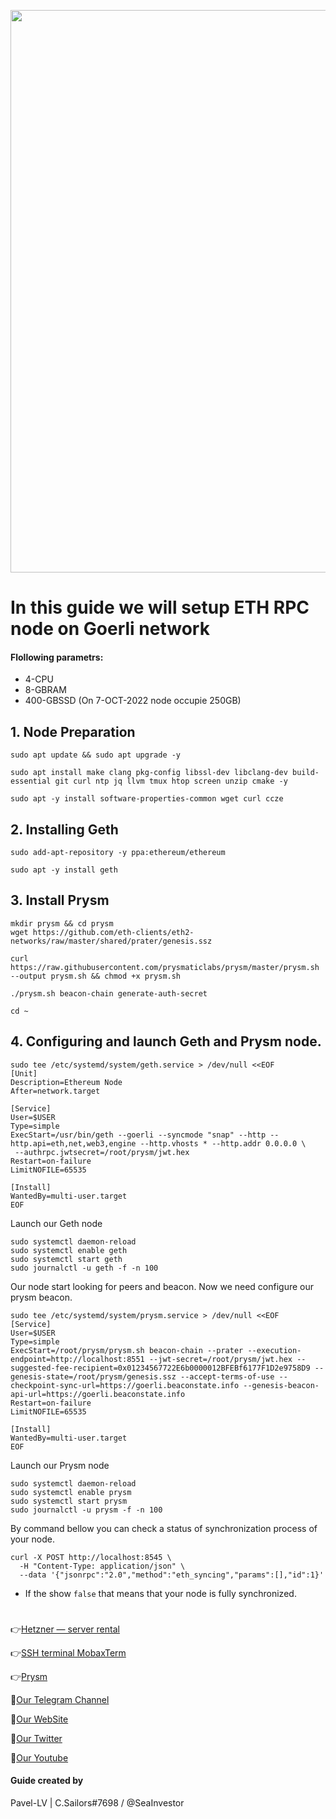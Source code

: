 <p align="center">
 <img src="https://i.postimg.cc/L8DRwBr1/Ethereum-1.jpg"width="900"/></a>
</p>

# In this guide we will setup ETH RPC node on Goerli network

#### Flollowing parametrs:

- 4-CPU
- 8-GBRAM
- 400-GBSSD (On 7-OCT-2022 node occupie 250GB)

## 1. Node Preparation
```
sudo apt update && sudo apt upgrade -y
```
```
sudo apt install make clang pkg-config libssl-dev libclang-dev build-essential git curl ntp jq llvm tmux htop screen unzip cmake -y
```
```
sudo apt -y install software-properties-common wget curl ccze
```
## 2. Installing Geth
```
sudo add-apt-repository -y ppa:ethereum/ethereum
```
```
sudo apt -y install geth
```
## 3. Install Prysm
```
mkdir prysm && cd prysm
wget https://github.com/eth-clients/eth2-networks/raw/master/shared/prater/genesis.ssz
```
```
curl https://raw.githubusercontent.com/prysmaticlabs/prysm/master/prysm.sh --output prysm.sh && chmod +x prysm.sh
```
```
./prysm.sh beacon-chain generate-auth-secret
```
```
cd ~
```
## 4. Configuring and launch Geth and Prysm node.
```
sudo tee /etc/systemd/system/geth.service > /dev/null <<EOF
[Unit]
Description=Ethereum Node
After=network.target

[Service]
User=$USER
Type=simple
ExecStart=/usr/bin/geth --goerli --syncmode "snap" --http --http.api=eth,net,web3,engine --http.vhosts * --http.addr 0.0.0.0 \
 --authrpc.jwtsecret=/root/prysm/jwt.hex 
Restart=on-failure
LimitNOFILE=65535

[Install]
WantedBy=multi-user.target
EOF
```
Launch our Geth node
```
sudo systemctl daemon-reload
sudo systemctl enable geth
sudo systemctl start geth
sudo journalctl -u geth -f -n 100
```
Our node start looking for peers and beacon. Now we need configure our prysm beacon.
```
sudo tee /etc/systemd/system/prysm.service > /dev/null <<EOF
[Service]
User=$USER
Type=simple
ExecStart=/root/prysm/prysm.sh beacon-chain --prater --execution-endpoint=http://localhost:8551 --jwt-secret=/root/prysm/jwt.hex --suggested-fee-recipient=0x01234567722E6b0000012BFEBf6177F1D2e9758D9 --genesis-state=/root/prysm/genesis.ssz --accept-terms-of-use --checkpoint-sync-url=https://goerli.beaconstate.info --genesis-beacon-api-url=https://goerli.beaconstate.info
Restart=on-failure
LimitNOFILE=65535

[Install]
WantedBy=multi-user.target
EOF
```
Launch our Prysm node
```
sudo systemctl daemon-reload
sudo systemctl enable prysm
sudo systemctl start prysm
sudo journalctl -u prysm -f -n 100
```
By command bellow you can check a status of synchronization process of your node.
```
curl -X POST http://localhost:8545 \
  -H "Content-Type: application/json" \
  --data '{"jsonrpc":"2.0","method":"eth_syncing","params":[],"id":1}'
```
- If the show `false` that means that your node is fully synchronized.
#

👉[Hetzner — server rental](https://hetzner.cloud/?ref=NY9VHC3PPsL0)

👉[SSH terminal MobaxTerm](https://mobaxterm.mobatek.net/download.html)

👉[Prysm](https://docs.prylabs.network/docs/getting-started)

🔰[Our Telegram Channel](https://t.me/CryptoSailorsAnn)

🔰[Our WebSite](cryptosailors.tech)

🔰[Our Twitter](https://twitter.com/Crypto_Sailors)

🔰[Our Youtube](https://www.youtube.com/@CryptoSailors)

#### Guide created by 
Pavel-LV | C.Sailors#7698 / @SeaInvestor


